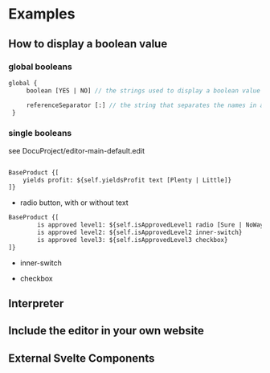 # Examples

## How to display a boolean value

### global booleans

```proto
global {
     boolean [YES | NO] // the strings used to display a boolean value

     referenceSeparator [:] // the string that separates the names in a path name, e.g. pack1:cls3:part
 }
```

### single booleans

see DocuProject/editor-main-default.edit

```proto

BaseProduct {[
    yields profit: ${self.yieldsProfit text [Plenty | Little]}
]}
```

- radio button, with or without text

```proto
BaseProduct {[
        is approved level1: ${self.isApprovedLevel1 radio [Sure | NoWay]}
        is approved level2: ${self.isApprovedLevel2 inner-switch}
        is approved level3: ${self.isApprovedLevel3 checkbox}
]}
```

- inner-switch

- checkbox

## Interpreter

## Include the editor in your own website

## External Svelte Components
